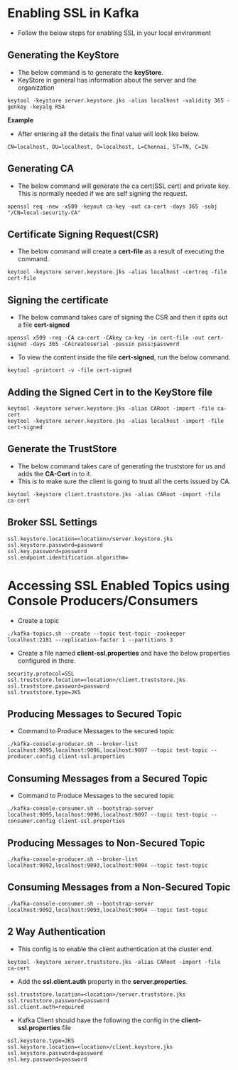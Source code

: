 # Enabling SSL in Kafka
- Follow the below steps for enabling SSL in your local environment
## Generating the KeyStore
- The below command is to generate the **keyStore**.
- KeyStore in general has information about the server and the organization
```
keytool -keystore server.keystore.jks -alias localhost -validity 365 -genkey -keyalg RSA
```
**Example**  
- After entering all the details the final value will look like below.
```
CN=localhost, OU=localhost, O=localhost, L=Chennai, ST=TN, C=IN
```
## Generating CA
- The below command will generate the ca cert(SSL cert) and private key. This is normally needed if we are self signing the request.
```
openssl req -new -x509 -keyout ca-key -out ca-cert -days 365 -subj "/CN=local-security-CA"
```
## Certificate Signing Request(CSR)
- The below command will create a **cert-file** as a result of executing the command.
```
keytool -keystore server.keystore.jks -alias localhost -certreq -file cert-file
```
## Signing the certificate
- The below command takes care of signing the CSR and then it spits out a file **cert-signed**
```
openssl x509 -req -CA ca-cert -CAkey ca-key -in cert-file -out cert-signed -days 365 -CAcreateserial -passin pass:password
```
- To view the content inside the file **cert-signed**, run the below command.
```
keytool -printcert -v -file cert-signed
```
## Adding the Signed Cert in to the KeyStore file
```
keytool -keystore server.keystore.jks -alias CARoot -import -file ca-cert
keytool -keystore server.keystore.jks -alias localhost -import -file cert-signed
```
## Generate the TrustStore
- The below command takes care of generating the truststore for us and adds the **CA-Cert** in to it.
- This is to make sure the client is going to trust all the certs issued by CA.
```
keytool -keystore client.truststore.jks -alias CARoot -import -file ca-cert
```
## Broker SSL Settings
```
ssl.keystore.location=<location>/server.keystore.jks
ssl.keystore.password=password
ssl.key.password=password
ssl.endpoint.identification.algorithm=
```
# Accessing SSL Enabled Topics using Console Producers/Consumers
- Create a topic
```
./kafka-topics.sh --create --topic test-topic -zookeeper localhost:2181 --replication-factor 1 --partitions 3
```
- Create a file named **client-ssl.properties** and have the below properties configured in there.
```
security.protocol=SSL
ssl.truststore.location=<location>/client.truststore.jks
ssl.truststore.password=password
ssl.truststore.type=JKS
```
## Producing Messages to Secured Topic
- Command to Produce Messages to the secured topic
```
./kafka-console-producer.sh --broker-list localhost:9095,localhost:9096,localhost:9097 --topic test-topic --producer.config client-ssl.properties
```
## Consuming Messages from a Secured Topic
- Command to Produce Messages to the secured topic
```
./kafka-console-consumer.sh --bootstrap-server localhost:9095,localhost:9096,localhost:9097 --topic test-topic --consumer.config client-ssl.properties
```
## Producing Messages to Non-Secured Topic
```
./kafka-console-producer.sh --broker-list localhost:9092,localhost:9093,localhost:9094 --topic test-topic
```
## Consuming Messages from a Non-Secured Topic
```
./kafka-console-consumer.sh --bootstrap-server localhost:9092,localhost:9093,localhost:9094 --topic test-topic
```
## 2 Way Authentication
- This config is to enable the client authentication at the cluster end.
```
keytool -keystore server.truststore.jks -alias CARoot -import -file ca-cert
```
- Add the **ssl.client.auth** property in the **server.properties**.
```
ssl.truststore.location=<location>/server.truststore.jks
ssl.truststore.password=password
ssl.client.auth=required
```
- Kafka Client should have the following the config in the **client-ssl.properties** file
```
ssl.keystore.type=JKS
ssl.keystore.location=<location>/client.keystore.jks
ssl.keystore.password=password
ssl.key.password=password
```
